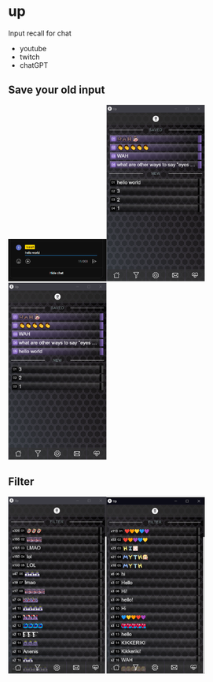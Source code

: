 # up
Input recall for chat
- youtube
- twitch
- chatGPT

## Save your old input
<img src="images/demo-save-01.png" width="200" /><img src="images/demo-save-02.png" width="200" /><img src="images/demo-save-03.png" width="200" />

## Filter
<img src="images/demo-filter-01.png" width="200" /><img src="images/demo-filter-02.png" width="200" />
